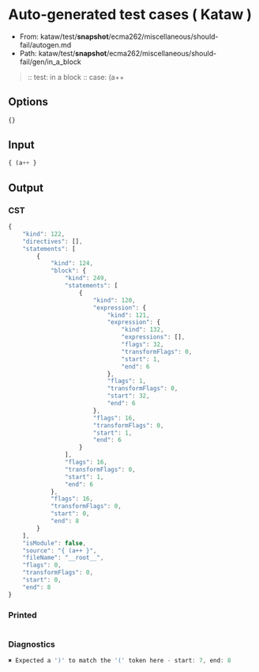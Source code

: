 # Auto-generated test cases ( Kataw )
- From: kataw/test/__snapshot__/ecma262/miscellaneous/should-fail/autogen.md
- Path: kataw/test/__snapshot__/ecma262/miscellaneous/should-fail/gen/in_a_block
> :: test: in a block
> :: case: (a++
## Options

`````js
{}
`````
## Input

`````js
{ (a++ }
`````
## Output

### CST

```javascript
{
    "kind": 122,
    "directives": [],
    "statements": [
        {
            "kind": 124,
            "block": {
                "kind": 249,
                "statements": [
                    {
                        "kind": 120,
                        "expression": {
                            "kind": 121,
                            "expression": {
                                "kind": 132,
                                "expressions": [],
                                "flags": 32,
                                "transformFlags": 0,
                                "start": 1,
                                "end": 6
                            },
                            "flags": 1,
                            "transformFlags": 0,
                            "start": 32,
                            "end": 6
                        },
                        "flags": 16,
                        "transformFlags": 0,
                        "start": 1,
                        "end": 6
                    }
                ],
                "flags": 16,
                "transformFlags": 0,
                "start": 1,
                "end": 6
            },
            "flags": 16,
            "transformFlags": 0,
            "start": 0,
            "end": 8
        }
    ],
    "isModule": false,
    "source": "{ (a++ }",
    "fileName": "__root__",
    "flags": 0,
    "transformFlags": 0,
    "start": 0,
    "end": 8
}
```

### Printed

```javascript

```

### Diagnostics

```javascript
✖ Expected a ')' to match the '(' token here - start: 7, end: 8

```

